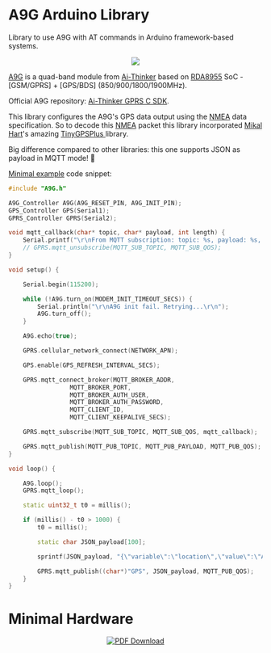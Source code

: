 # A9G Arduino Library

Library to use A9G with AT commands in Arduino framework-based systems.

<p align="center"><img src="https://github.com/import-tiago/A9G-Arduino-Library/blob/main/assets/A9G_Module_Preview.png" ></p>

[A9G](http://www.ai-thinker.com/pro_view-28.html) is a quad-band module from [Ai-Thinker](http://www.ai-thinker.com/) based on [RDA8955](https://w.electrodragon.com/w/images/9/97/RDA8955L_Datasheet_v1.0.0.pdf) SoC - [GSM/GPRS] + [GPS/BDS] (850/900/1800/1900MHz).

Official A9G repository: [Ai-Thinker GPRS C SDK](https://github.com/Ai-Thinker-Open/GPRS_C_SDK).

This library configures the A9G's GPS data output using the [NMEA](https://en.wikipedia.org/wiki/NMEA_0183) data specification. So to decode this [NMEA](https://en.wikipedia.org/wiki/NMEA_0183) packet this library incorporated [Mikal Hart](https://github.com/import-tiago)'s amazing [TinyGPSPlus ](https://github.com/import-tiago/TinyGPSPlus) library.

Big difference compared to other libraries: this one supports JSON as payload in MQTT mode! :information_desk_person:

[Minimal example](https://github.com/import-tiago/A9G-Arduino-Library/blob/main/examples/simple/main.cpp) code snippet: 
```c++
#include "A9G.h"

A9G_Controller A9G(A9G_RESET_PIN, A9G_INIT_PIN);
GPS_Controller GPS(Serial1);
GPRS_Controller GPRS(Serial2);

void mqtt_callback(char* topic, char* payload, int length) {
	Serial.printf("\r\nFrom MQTT subscription: topic: %s, payload: %s, length: %d\r\n\r\n", topic, payload, length);
	// GPRS.mqtt_unsubscribe(MQTT_SUB_TOPIC, MQTT_SUB_QOS);
}

void setup() {

	Serial.begin(115200);

	while (!A9G.turn_on(MODEM_INIT_TIMEOUT_SECS)) {
		Serial.println("\r\nA9G init fail. Retrying...\r\n");
		A9G.turn_off();
	}

	A9G.echo(true);

	GPRS.cellular_network_connect(NETWORK_APN);

	GPS.enable(GPS_REFRESH_INTERVAL_SECS);

	GPRS.mqtt_connect_broker(MQTT_BROKER_ADDR,
				 MQTT_BROKER_PORT,
				 MQTT_BROKER_AUTH_USER,
				 MQTT_BROKER_AUTH_PASSWORD,
				 MQTT_CLIENT_ID,
				 MQTT_CLIENT_KEEPALIVE_SECS);

	GPRS.mqtt_subscribe(MQTT_SUB_TOPIC, MQTT_SUB_QOS, mqtt_callback);

	GPRS.mqtt_publish(MQTT_PUB_TOPIC, MQTT_PUB_PAYLOAD, MQTT_PUB_QOS);
}

void loop() {

	A9G.loop();
	GPRS.mqtt_loop();

	static uint32_t t0 = millis();

	if (millis() - t0 > 1000) {
		t0 = millis();

		static char JSON_payload[100];

		sprintf(JSON_payload, "{\"variable\":\"location\",\"value\":\"A9G\",\"location\":{\"lat\":%.8f,\"lng\":%.8f}}", GPS.location(LAT), GPS.location(LNG));

		GPRS.mqtt_publish((char*)"GPS", JSON_payload, MQTT_PUB_QOS);
	}
}
```

# Minimal Hardware

<p align="center"><a href="https://github.com/import-tiago/A9G-Arduino-Library/blob/main/assets/A9G%20Minimal%20Hardware/A9G%20Minimal%20Hardware.pdf"><img src="https://github.com/import-tiago/A9G-Arduino-Library/blob/main/assets/schematic_preview.png"  title="Circuit Preview" alt="PDF Download"></a></p>
